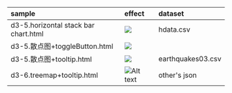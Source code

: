 |sample | effect|dataset|
| :------------- | :------------- |:------------- |
|d3-5.horizontal stack bar chart.html|![](https://i.imgur.com/G2BqPkh.png) |hdata.csv|
|d3-5.散点图+toggleButton.html|![](https://i.imgur.com/4nD8Mad.png)||
|d3-5.散点图+tooltip.html|![](https://i.imgur.com/v7Z2gYz.png)|earthquakes03.csv|
|d3-6.treemap+tooltip.html|![Alt text](,/images/treemap.png)|other's json|
